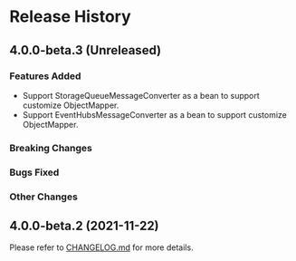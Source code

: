# Release History

## 4.0.0-beta.3 (Unreleased)

### Features Added
- Support StorageQueueMessageConverter as a bean to support customize ObjectMapper.
- Support EventHubsMessageConverter as a bean to support customize ObjectMapper.
### Breaking Changes

### Bugs Fixed

### Other Changes

## 4.0.0-beta.2 (2021-11-22)

Please refer to [CHANGELOG.md](https://github.com/Azure/azure-sdk-for-java/blob/430fdbfae956667b1576a8e6b609810b9441442c/sdk/spring/CHANGELOG.md) for more details.

